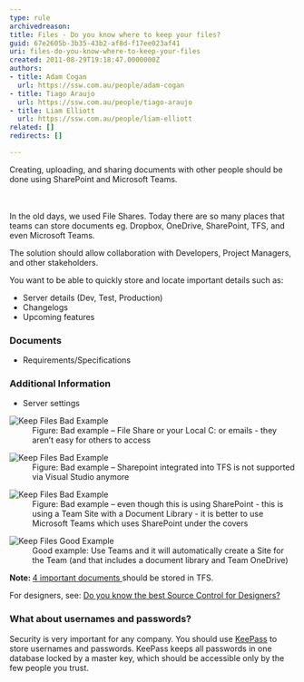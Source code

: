 ```yaml
---
type: rule
archivedreason: 
title: Files - Do you know where to keep your files?
guid: 67e2605b-3b35-43b2-af8d-f17ee023af41
uri: files-do-you-know-where-to-keep-your-files
created: 2011-08-29T19:18:47.0000000Z
authors:
- title: Adam Cogan
  url: https://ssw.com.au/people/adam-cogan
- title: Tiago Araujo
  url: https://ssw.com.au/people/tiago-araujo
- title: Liam Elliott
  url: https://ssw.com.au/people/liam-elliott
related: []
redirects: []

---
```



Creating, uploading, and sharing documents with other people should be done using SharePoint and&#160;Microsoft Teams.<br>
<br><excerpt class='endintro'></excerpt><br>
<p>In the old days, we used File Shares. Today there are so many places that teams can store documents eg. Dropbox, OneDrive, SharePoint, TFS, and even Microsoft Teams.</p><p>The solution should allow collaboration with Developers, Project Managers, and other stakeholders.</p><p>You want to be able to quickly store and locate important details such as&#58;<br></p><ul><li>Server details (Dev, Test, Production)</li><li>Changelogs<br></li><li>Upcoming features<br></li></ul><h3 class="ssw15-rteElement-H3">Documents<br></h3><ul><li>Requirements/Specifications</li>
</ul><h3 class="ssw15-rteElement-H3">Additional Information</h3><ul><li>Server settings</li></ul><dl class="badImage"><dt> <img alt="Keep Files Bad Example" src="/PublishingImages/Dont-keep-files.jpg" /> </dt><dd>Figure&#58; Bad example – File Share or your Local C&#58; or emails - they aren’t easy for others to access</dd></dl><dl class="badImage"><dt> <img alt="Keep Files Bad Example" src="/PublishingImages/keep-files-TFS.jpg" /> </dt><dd>Figure&#58; Bad example – Sharepoint integrated into TFS is not supported via Visual Studio anymore</dd></dl><dl class="badImage"><dt> <img alt="Keep Files Bad Example" src="/PublishingImages/keep-files-SP.jpg" /> </dt><dd>Figure&#58; Bad example – even though this is using SharePoint - this is using a Team Site with a Document Library - it is better to use Microsoft Teams which uses SharePoint under the covers</dd></dl> <dl class="goodImage"><dt> <img alt="Keep Files Good Example" src="/PublishingImages/keep-files-sp-teams.jpg" /> </dt><dd>Good example&#58; Use Teams and it will automatically create a Site for the Team (and that includes a document library and Team OneDrive)</dd></dl><p><strong>Note&#58;&#160;</strong><a href="/_layouts/15/FIXUPREDIRECT.ASPX?WebId=3dfc0e07-e23a-4cbb-aac2-e778b71166a2&amp;TermSetId=07da3ddf-0924-4cd2-a6d4-a4809ae20160&amp;TermId=951ffbf9-4066-42f3-a9b7-e0d8603e728b">4 important documents </a>should be stored in TFS.​​<br></p><p>For designers, see&#58; <a href="/_layouts/15/FIXUPREDIRECT.ASPX?WebId=3dfc0e07-e23a-4cbb-aac2-e778b71166a2&amp;TermSetId=07da3ddf-0924-4cd2-a6d4-a4809ae20160&amp;TermId=2df3378d-f923-4f3f-8c86-ec1074f7f98b">Do you know the best Source Control for Designers?</a></p><div class="greyBox"><h3>What about usernames and passwords?</h3><p>Security is very important for any company. You should use <a href="http&#58;//keepass.info/" target="_blank"> KeePass</a> to store usernames and passwords. KeePass keeps all passwords in one database locked by a master key, which should be accessible only by the few people you trust.</p></div>


